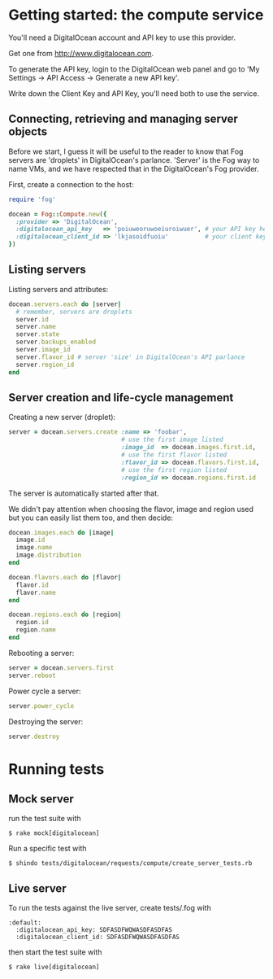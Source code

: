 # Getting started: the compute service

You'll need a DigitalOcean account and API key to use this provider.

Get one from http://www.digitalocean.com.

To generate the API key, login to the DigitalOcean web panel and go to
'My Settings -> API Access -> Generate a new API key'.

Write down the Client Key and API Key, you'll need both to use the service.


## Connecting, retrieving and managing server objects

Before we start, I guess it will be useful to the reader to know
that Fog servers are 'droplets' in DigitalOcean's parlance.
'Server' is the Fog way to name VMs, and we have
respected that in the DigitalOcean's Fog provider.

First, create a connection to the host:

```ruby
require 'fog'

docean = Fog::Compute.new({
  :provider => 'DigitalOcean',
  :digitalocean_api_key   => 'poiuweoruwoeiuroiwuer', # your API key here
  :digitalocean_client_id => 'lkjasoidfuoiu'          # your client key here
})
```

## Listing servers

Listing servers and attributes:

```ruby
docean.servers.each do |server|
  # remember, servers are droplets
  server.id
  server.name
  server.state
  server.backups_enabled
  server.image_id
  server.flavor_id # server 'size' in DigitalOcean's API parlance
  server.region_id
end
```

## Server creation and life-cycle management

Creating a new server (droplet):

```ruby
server = docean.servers.create :name => 'foobar',
                               # use the first image listed
                               :image_id  => docean.images.first.id,
                               # use the first flavor listed
                               :flavor_id => docean.flavors.first.id,
                               # use the first region listed
                               :region_id => docean.regions.first.id
```

The server is automatically started after that.

We didn't pay attention when choosing the flavor, image and region used
but you can easily list them too, and then decide:

```ruby
docean.images.each do |image|
  image.id
  image.name
  image.distribution
end

docean.flavors.each do |flavor|
  flavor.id
  flavor.name
end

docean.regions.each do |region|
  region.id
  region.name
end

```

Rebooting a server:

```ruby
server = docean.servers.first
server.reboot
```

Power cycle a server:

```ruby
server.power_cycle
```

Destroying the server:

```ruby
server.destroy
```

# Running tests

## Mock server
run the test suite with
```
$ rake mock[digitalocean]
```

Run a specific test with
```
$ shindo tests/digitalocean/requests/compute/create_server_tests.rb
```


## Live server
To run the tests against the live server, create tests/.fog with

```
:default:
  :digitalocean_api_key: SDFASDFWQWASDFASDFAS
  :digitalocean_client_id: SDFASDFWQWASDFASDFAS

```

then start the test suite with
```
$ rake live[digitalocean]
```

